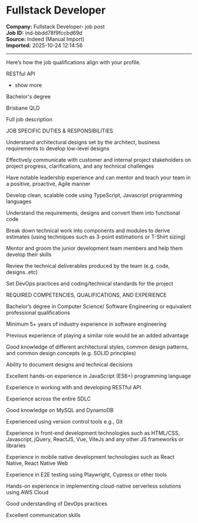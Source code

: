 # Fullstack Developer

**Company:** Fullstack Developer- job post  
**Job ID:** ind-bbdd78f9fccbd69d  
**Source:** Indeed (Manual Import)  
**Imported:** 2025-10-24 12:14:56

---

Here’s how the job qualifications align with your profile.

RESTful API

+ show more

Bachelor's degree

Brisbane QLD

Full job description

JOB SPECIFIC DUTIES & RESPONSIBILITIES

Understand architectural designs set by the architect, business requirements to develop low-level designs

Effectively communicate with customer and internal project stakeholders on project progress, clarifications, and any technical challenges

Have notable leadership experience and can mentor and teach your team in a positive, proactive, Agile manner

Develop clean, scalable code using TypeScript, Javascript programming languages

Understand the requirements, designs and convert them into functional code

Break down technical work into components and modules to derive estimates (using techniques such as 3-point estimations or T-Shirt sizing)

Mentor and groom the junior development team members and help them develop their skills

Review the technical deliverables produced by the team (e.g. code, designs..etc)

Set DevOps practices and coding/technical standards for the project

REQUIRED COMPETENCIES, QUALIFICATIONS, AND EXPERIENCE

Bachelor’s degree in Computer Science/ Software Engineering or equivalent professional qualifications

Minimum 5+ years of industry experience in software engineering

Previous experience of playing a similar role would be an added advantage

Good knowledge of different architectural styles, common design patterns, and common design concepts (e.g. SOLID principles)

Ability to document designs and technical decisions

Excellent hands-on experience in JavaScript (ES6+) programming language

Experience in working with and developing RESTful API

Experience across the entire SDLC

Good knowledge on MySQL and DynamoDB

Experienced using version control tools e.g., Git

Experience in front-end development technologies such as HTML/CSS, Javascript, jQuery, ReactJS, Vue, ViteJs and any other JS frameworks or libraries

Experience in mobile native development technologies such as React Native, React Native Web

Experience in E2E testing using Playwright, Cypress or other tools

Hands-on experience in implementing cloud-native serverless solutions using AWS Cloud

Good understanding of DevOps practices

Excellent communication skills
